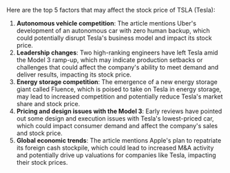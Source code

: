 Here are the top 5 factors that may affect the stock price of TSLA (Tesla):

1. **Autonomous vehicle competition**: The article mentions Uber's development of an autonomous car with zero human backup, which could potentially disrupt Tesla's business model and impact its stock price.
2. **Leadership changes**: Two high-ranking engineers have left Tesla amid the Model 3 ramp-up, which may indicate production setbacks or challenges that could affect the company's ability to meet demand and deliver results, impacting its stock price.
3. **Energy storage competition**: The emergence of a new energy storage giant called Fluence, which is poised to take on Tesla in energy storage, may lead to increased competition and potentially reduce Tesla's market share and stock price.
4. **Pricing and design issues with the Model 3**: Early reviews have pointed out some design and execution issues with Tesla's lowest-priced car, which could impact consumer demand and affect the company's sales and stock price.
5. **Global economic trends**: The article mentions Apple's plan to repatriate its foreign cash stockpile, which could lead to increased M&A activity and potentially drive up valuations for companies like Tesla, impacting their stock prices.